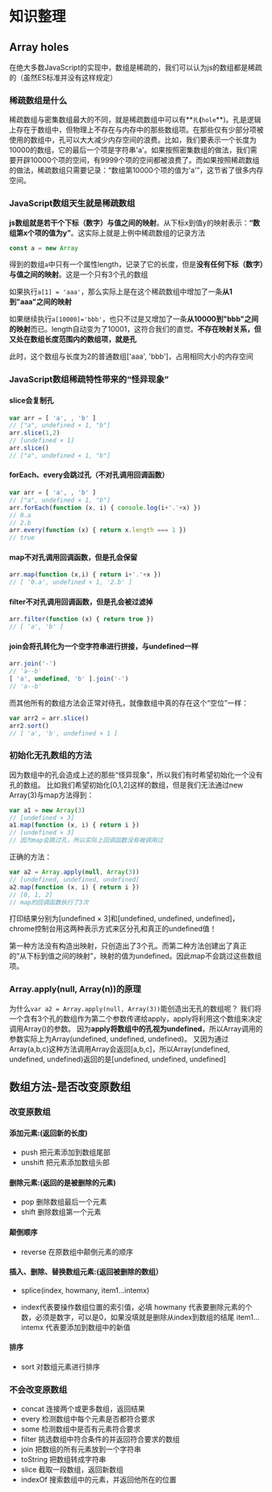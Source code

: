 # 知识整理

## Array holes

在绝大多数JavaScript的实现中，数组是稀疏的，我们可以认为js的数组都是稀疏的（虽然ES标准并没有这样规定）

### 稀疏数组是什么

稀疏数组与密集数组最大的不同，就是稀疏数组中可以有**`孔`**(**`hole`**)。孔是逻辑上存在于数组中，但物理上不存在与内存中的那些数组项。在那些仅有少部分项被使用的数组中，孔可以大大减少内存空间的浪费。比如，我们要表示一个长度为10000的数组，它的最后一个项是字符串'a'。如果按照密集数组的做法，我们需要开辟10000个项的空间，有9999个项的空间都被浪费了。而如果按照稀疏数组的做法，稀疏数组只需要记录：“数组第10000个项的值为'a'”，这节省了很多内存空间。

### JavaScript数组天生就是稀疏数组

**js数组就是若干个下标（数字）与值之间的映射**。从下标x到值y的映射表示：**“数组第x个项的值为y”**。这实际上就是上例中稀疏数组的记录方法

```js
const a = new Array
```

得到的数组`a`中只有一个属性length，记录了它的长度，但是**没有任何下标（数字）与值之间的映射**。这是一个只有3个孔的数组

如果执行`a[1] = 'aaa'`，那么实际上是在这个稀疏数组中增加了一条**从1到"aaa"之间的映射**

如果继续执行`a[10000]='bbb'`，也只不过是又增加了一条**从10000到"bbb"之间的映射**而已。length自动变为了10001，这符合我们的直觉。**不存在映射关系，但又处在数组长度范围内的数组项，就是孔**

此时，这个数组与长度为2的普通数组['aaa', 'bbb']，占用相同大小的内存空间

### JavaScript数组稀疏特性带来的“怪异现象”

#### slice会复制孔

```js
var arr = [ 'a', , 'b' ]
// ["a", undefined × 1, "b"]
arr.slice(1,2)
// [undefined × 1]
arr.slice()
// ["a", undefined × 1, "b"]
```

#### forEach、every会跳过孔（不对孔调用回调函数）

```js
var arr = [ 'a', , 'b' ]
// ["a", undefined × 1, "b"]
arr.forEach(function (x, i) { console.log(i+'.'+x) })
// 0.a
// 2.b
arr.every(function (x) { return x.length === 1 })
// true
```

#### map不对孔调用回调函数，但是孔会保留

```js
arr.map(function (x,i) { return i+'.'+x })
// [ '0.a', undefined × 1, '2.b' ]
```

#### filter不对孔调用回调函数，但是孔会被过滤掉

```js
arr.filter(function (x) { return true })
// [ 'a', 'b' ]
```

#### join会将孔转化为一个空字符串进行拼接，与undefined一样

```js
arr.join('-')
// 'a--b'
[ 'a', undefined, 'b' ].join('-')
// 'a--b'
```

而其他所有的数组方法会正常对待孔，就像数组中真的存在这个“空位”一样：

```js
var arr2 = arr.slice()
arr2.sort()
// [ 'a', 'b', undefined × 1 ]
```

### 初始化无孔数组的方法

因为数组中的孔会造成上述的那些“怪异现象”，所以我们有时希望初始化一个没有孔的数组。
比如我们希望初始化[0,1,2]这样的数组，但是我们无法通过new Array(3)与map方法得到：

```js
var a1 = new Array(3)
// [undefined × 3]
a1.map(function (x, i) { return i })
// [undefined × 3]
// 因为map会跳过孔，所以实际上回调函数没有被调用过
```

正确的方法：

```js
var a2 = Array.apply(null, Array(3))
// [undefined, undefined, undefined]
a2.map(function (x, i) { return i })
// [0, 1, 2]
// map的回调函数执行了3次
```

打印结果分别为[undefined × 3]和[undefined, undefined, undefined]，chrome控制台用这两种表示方式来区分孔和真正的undefined值！

第一种方法没有构造出映射，只创造出了3个孔。而第二种方法创建出了真正的“从下标到值之间的映射”，映射的值为undefined。因此map不会跳过这些数组项。

### Array.apply(null, Array(n))的原理

为什么`var a2 = Array.apply(null, Array(3))`能创造出无孔的数组呢？
 我们将一个含有3个孔的数组作为第二个参数传递给apply，apply将利用这个数组来决定调用Array()的参数。
 因为**apply将数组中的孔视为undefined**，所以Array调用的参数实际上为Array(undefined, undefined, undefined)。
 又因为通过Array(a,b,c)这种方法调用Array会返回[a,b,c]，所以Array(undefined, undefined, undefined)返回的是[undefined, undefined, undefined]

## 数组方法-是否改变原数组

### 改变原数组

#### 添加元素:(返回新的长度)

- push  把元素添加到数组尾部
- unshift  把元素添加数组头部

#### 删除元素:(返回的是被删除的元素)

- pop 删除数组最后一个元素
- shift 删除数组第一个元素

#### 颠倒顺序

- reverse 在原数组中颠倒元素的顺序

#### 插入、删除、替换数组元素:(返回被删除的数组）

- splice(index, howmany, item1…intemx)

- index代表要操作数组位置的索引值，必填
  howmany 代表要删除元素的个数，必须是数字，可以是0，如果没填就是删除从index到数组的结尾
  item1…intemx 代表要添加到数组中的新值

#### 排序

- sort 对数组元素进行排序

### 不会改变原数组

- concat  连接两个或更多数组，返回结果
- every 检测数组中每个元素是否都符合要求
- some 检测数组中是否有元素符合要求
- filter 挑选数组中符合条件的并返回符合要求的数组
- join 把数组的所有元素放到一个字符串
- toString 把数组转成字符串
- slice 截取一段数组，返回新数组
- indexOf 搜索数组中的元素，并返回他所在的位置



